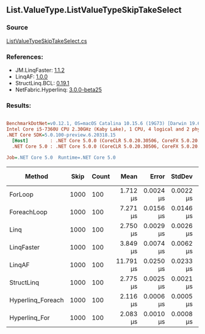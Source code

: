 ﻿## List.ValueType.ListValueTypeSkipTakeSelect

### Source
[ListValueTypeSkipTakeSelect.cs](../LinqBenchmarks/List/ValueType/ListValueTypeSkipTakeSelect.cs)

### References:
- JM.LinqFaster: [1.1.2](https://www.nuget.org/packages/JM.LinqFaster/1.1.2)
- LinqAF: [1.0.0](https://www.nuget.org/packages/LinqAF/1.0.0)
- StructLinq.BCL: [0.19.1](https://www.nuget.org/packages/StructLinq.BCL/0.19.1)
- NetFabric.Hyperlinq: [3.0.0-beta25](https://www.nuget.org/packages/NetFabric.Hyperlinq/3.0.0-beta25)

### Results:
``` ini

BenchmarkDotNet=v0.12.1, OS=macOS Catalina 10.15.6 (19G73) [Darwin 19.6.0]
Intel Core i5-7360U CPU 2.30GHz (Kaby Lake), 1 CPU, 4 logical and 2 physical cores
.NET Core SDK=5.0.100-preview.6.20318.15
  [Host]        : .NET Core 5.0.0 (CoreCLR 5.0.20.30506, CoreFX 5.0.20.30506), X64 RyuJIT
  .NET Core 5.0 : .NET Core 5.0.0 (CoreCLR 5.0.20.30506, CoreFX 5.0.20.30506), X64 RyuJIT

Job=.NET Core 5.0  Runtime=.NET Core 5.0  

```
|            Method | Skip | Count |      Mean |     Error |    StdDev | Ratio | RatioSD |  Gen 0 | Gen 1 | Gen 2 | Allocated |
|------------------ |----- |------ |----------:|----------:|----------:|------:|--------:|-------:|------:|------:|----------:|
|           ForLoop | 1000 |   100 |  1.712 μs | 0.0024 μs | 0.0022 μs |  1.00 |    0.00 |      - |     - |     - |         - |
|       ForeachLoop | 1000 |   100 |  7.271 μs | 0.0156 μs | 0.0146 μs |  4.25 |    0.01 | 0.0305 |     - |     - |      72 B |
|              Linq | 1000 |   100 |  2.750 μs | 0.0029 μs | 0.0026 μs |  1.61 |    0.00 | 0.1183 |     - |     - |     248 B |
|        LinqFaster | 1000 |   100 |  3.849 μs | 0.0074 μs | 0.0062 μs |  2.25 |    0.00 | 5.8136 |     - |     - |   12168 B |
|            LinqAF | 1000 |   100 | 11.791 μs | 0.0250 μs | 0.0233 μs |  6.89 |    0.02 |      - |     - |     - |         - |
|        StructLinq | 1000 |   100 |  2.775 μs | 0.0025 μs | 0.0021 μs |  1.62 |    0.00 | 0.0763 |     - |     - |     160 B |
| Hyperlinq_Foreach | 1000 |   100 |  2.116 μs | 0.0006 μs | 0.0005 μs |  1.24 |    0.00 |      - |     - |     - |         - |
|     Hyperlinq_For | 1000 |   100 |  2.083 μs | 0.0010 μs | 0.0008 μs |  1.22 |    0.00 |      - |     - |     - |         - |
